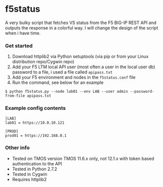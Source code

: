 # f5status
A very bulky script that fetches VS status from the F5 BIG-IP REST API and outputs the response in a colorful way. I will change the design of the script when i have time.

### Get started
1. Download httplib2 via Python setuptools (via pip or from your Linux distribution repo/Cygwin repo)
2. Add your F5 LTM local API user (most often a user in the local user db) password to a file, i used a file called `apipass.txt`
3. Add your F5 environment and nodes in the `f5status.conf` file
3. Run the command, see below for an example

`$ python f5status.py --node lab01 --env LAB --user admin --password-from-file apipass.txt`

### Example config contents
```
[LAB]
lab01 = https://10.0.10.121

[PROD]
prod01 = https://192.168.0.1
```

### Other info
* Tested on TMOS version TMOS 11.6.x only, not 12.1.x with token based authentication to the API
* Tested in Python 2.7.2
* Tested in Cygwin
* Requires httplib2
